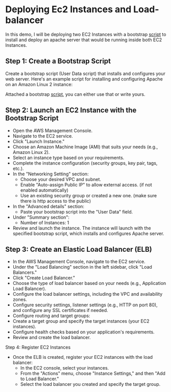 # Deploying Ec2 Instances and Load-balancer #

In this demo, I will be deploying two EC2 Instances with a bootstrap [script](/bootstrap.sh) to install and deploy an apache server that would be running inside both EC2 Instances.

## Step 1: Create a Bootstrap Script ##

Create a bootstrap script (User Data script) that installs and configures your web server. Here's an example script for installing and configuring Apache on an Amazon Linux 2 instance:

Attached a bootstrap [script](/bootstrap.sh), you can either use that or write yours.

## Step 2: Launch an EC2 Instance with the Bootstrap Script ##

* Open the AWS Management Console.
* Navigate to the EC2 service.
* Click "Launch Instance."
* Choose an Amazon Machine Image (AMI) that suits your needs (e.g., Amazon Linux 2).
* Select an instance type based on your requirements.
* Complete the instance configuration (security groups, key pair, tags, etc.).
* In the "Networking Setting" section:
    * Choose your desired VPC and subnet.
    * Enable "Auto-assign Public IP" to allow external access. (if not enabled automatically)
    * Use an existing security group or created a new one. (make sure there is http access to the public)
* In the "Advanced details" section:
    * Paste your bootstrap script into the "User Data" field.
* Under "Summary section":
    * Number of Instances: 1
* Review and launch the instance.
The instance will launch with the specified bootstrap script, which installs and configures Apache server.


## Step 3: Create an Elastic Load Balancer (ELB) ##

* In the AWS Management Console, navigate to the EC2 service.
* Under the "Load Balancing" section in the left sidebar, click "Load Balancers."
* Click "Create Load Balancer."
* Choose the type of load balancer based on your needs (e.g., Application Load Balancer).
* Configure the load balancer settings, including the VPC and availability zones.
* Configure security settings, listener settings (e.g., HTTP on port 80), and configure any SSL certificates if needed.
* Configure routing and target groups:
* Create a target group and specify the target instances (your EC2 instances).
* Configure health checks based on your application's requirements.
* Review and create the load balancer.

Step 4: Register EC2 Instances

* Once the ELB is created, register your EC2 instances with the load balancer:
    * In the EC2 console, select your instances.
    * From the "Actions" menu, choose "Instance Settings," and then "Add to Load Balancer."
    * Select the load balancer you created and specify the target group.